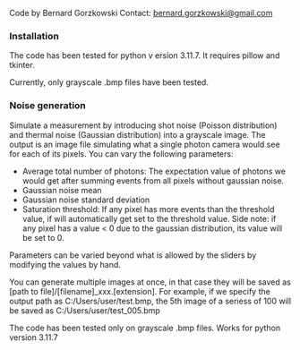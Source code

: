 Code by Bernard Gorzkowski
Contact: bernard.gorzkowski@gmail.com

### Installation ###

The code has been tested for python v ersion 3.11.7. It requires pillow and tkinter.

Currently, only grayscale .bmp files have been tested.

### Noise generation ###

Simulate a measurement by introducing shot noise (Poisson distribution) and thermal noise (Gaussian distribution) into a grayscale image. The output is an image file simulating what a single photon camera would see for each of its pixels.
You can vary the following parameters:
- Average total number of photons: The expectation value of photons we would get after summing events from all pixels without gaussian noise.
- Gaussian noise mean
- Gaussian noise standard deviation
- Saturation threshold: If any pixel has more events than the threshold value, if will automatically get set to the threshold value. Side note: if any pixel has a value < 0 due to the gaussian distribution, its value will be set to 0.

Parameters can be varied beyond what is allowed by the sliders by modifying the values by hand.

You can generate multiple images at once, in that case they will be saved as [path to file]/[filename]_xxx.[extension]. For example, if we specify the output path as C:/Users/user/test.bmp, the 5th image of a seriess of 100 will be saved as C:/Users/user/test_005.bmp

The code has been tested only on grayscale .bmp files. Works for python version 3.11.7